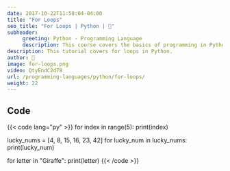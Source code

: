 ```yaml
---
date: 2017-10-22T11:58:04-04:00
title: "For Loops"
seo_title: "For Loops | Python | 🦒"
subheader:
     greeting: Python - Programming Language
     description: This course covers the basics of programming in Python. Work your way through the videos/articles and I'll teach you everything you need to know to start your programming journey!
description: This tutorial covers for loops in Python.
author: 🦒
image: for-loops.png
video: QtyEndC2d78
url: /programming-languages/python/for-loops/
weight: 22
---
```


## Code

{{< code lang="py" >}}
for index in range(5):
    print(index)

lucky_nums = [4, 8, 15, 16, 23, 42]
for lucky_num in lucky_nums:
    print(lucky_num)

for letter in "Giraffe":
    print(letter)
{{< /code >}}